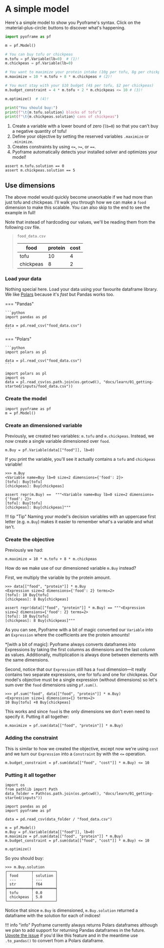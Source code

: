# A simple model

Here's a simple model to show you Pyoframe's syntax. Click on the :material-plus-circle: buttons to discover what's happening.

```python
import pyoframe as pf

m = pf.Model()

# You can buy tofu or chickpeas
m.tofu = pf.Variable(lb=0)  # (1)!
m.chickpeas = pf.Variable(lb=0)

# You want to maximize your protein intake (10g per tofu, 8g per chickpeas)
m.maximize = 10 * m.tofu + 8 * m.chickpeas # (2)!

# You must stay with your $10 budget (4$ per tofu, $2 per chickpeas)
m.budget_constraint = 4 * m.tofu + 2 * m.chickpeas <= 10 # (3)!

m.optimize()  # (4)!

print("You should buy:")
print(f"\t{m.tofu.solution} blocks of tofu")
print(f"\t{m.chickpeas.solution} cans of chickpeas")
```

1. Create a variable with a lower bound of zero (`lb=0`) so that you can't buy a negative quantity of tofu!
2. Define your objective by setting the reserved variables `.maximize` or `.minimize`.
3. Creates constraints by using `<=`, `>=`, or `==`.
4. Pyoframe automatically detects your installed solver and optimizes your model!

```{.python continuation hide}
assert m.tofu.solution == 0
assert m.chickpeas.solution == 5
```

## Use dimensions

The above model would quickly become unworkable if we had more than just tofu and chickpeas. I'll walk you through how we can make a `food` dimension to make this scalable. You can also skip to the end to see the example in full!

Note that instead of hardcoding our values, we'll be reading them from the following csv file.

> `food_data.csv`
>
> |food|protein|cost|
> |--|--|--|
> |tofu|10|4|
> |chickpeas|8|2|

### Load your data

Nothing special here. Load your data using your favourite dataframe library. We like [Polars](https://pola.rs/) because it's _fast_ but Pandas works too.

=== "Pandas"

    ```python
    import pandas as pd

    data = pd.read_csv("food_data.csv")
    ```

=== "Polars"

    ```python
    import polars as pl

    data = pl.read_csv("food_data.csv")
    ```

```{.python continuation hide}
import polars as pl
import os
data = pl.read_csv(os.path.join(os.getcwd(), "docs/learn/01_getting-started/inputs/food_data.csv"))
```

### Create the model

```{.python continuation}
import pyoframe as pf
m = pf.Model()
```

### Create an dimensioned variable
Previously, we created two variables: `m.tofu` and `m.chickpeas`. Instead, we now create a single variable dimensioned over `food`.

```{.python continuation}
m.Buy = pf.Variable(data[["food"]], lb=0)
```

If you print the variable, you'll see it actually contains a `tofu` and `chickpeas` variable!

```pycon
>>> m.Buy
<Variable name=Buy lb=0 size=2 dimensions={'food': 2}>
[tofu]: Buy[tofu]
[chickpeas]: Buy[chickpeas]
```

```{.python hide continuation}
assert repr(m.Buy) ==  """<Variable name=Buy lb=0 size=2 dimensions={'food': 2}>
[tofu]: Buy[tofu]
[chickpeas]: Buy[chickpeas]"""
```

!!! tip "Tip"
    Naming your model's decision variables with an uppercase first letter (e.g. `m.Buy`) makes it easier to remember what's a variable and what isn't.

### Create the objective

Previously we had:
```{.python notest}
m.maximize = 10 * m.tofu + 8 * m.chickpeas
```

How do we make use of our dimensioned variable `m.Buy` instead?

First, we multiply the variable by the protein amount.

```pycon
>>> data[["food", "protein"]] * m.Buy
<Expression size=2 dimensions={'food': 2} terms=2>
[tofu]: 10 Buy[tofu]
[chickpeas]: 8 Buy[chickpeas]
```

```{.python continuation hide}
assert repr(data[["food", "protein"]] * m.Buy) == """<Expression size=2 dimensions={'food': 2} terms=2>
[tofu]: 10 Buy[tofu]
[chickpeas]: 8 Buy[chickpeas]"""
```

As you can see, Pyoframe with a bit of magic converted our `Variable` into an `Expression` where the coefficients are the protein amounts!

*[with a bit of magic]:
    Pyoframe always converts dataframes into Expressions by taking the first columns as dimensions and the last column as values. Additionally, multiplication is always done between elements with the same dimensions.

Second, notice that our `Expression` still has a `food` dimension—it really contains two separate expressions, one for tofu and one for chickpeas. Our model's objective must be a single expression (without dimensions) so let's sum over the `food` dimensions using `pf.sum()`.

```pycon
>>> pf.sum("food", data[["food", "protein"]] * m.Buy)
<Expression size=1 dimensions={} terms=2>
10 Buy[tofu] +8 Buy[chickpeas]
```

This works and since `food` is the only dimensions we don't even need to specify it. Putting it all together:

```{.python continuation}
m.maximize = pf.sum(data[["food", "protein"]] * m.Buy)
```

### Adding the constraint

This is similar to how we created the objective, except now we're using `cost` and we turn our `Expression` into a `Constraint` by with the `<=` operation.

```{.python continuation}
m.budget_constraint = pf.sum(data[["food", "cost"]] * m.Buy) <= 10
```

### Putting it all together

```{.python hide}
import os
from pathlib import Path
data_folder = Path(os.path.join(os.getcwd(), "docs/learn/01_getting-started/inputs"))
```

```{.python continuation}
import pandas as pd
import pyoframe as pf

data = pd.read_csv(data_folder / "food_data.csv")

m = pf.Model()
m.Buy = pf.Variable(data[["food"]], lb=0)
m.maximize = pf.sum(data[["food", "protein"]] * m.Buy)
m.budget_constraint = pf.sum(data[["food", "cost"]] * m.Buy) <= 10

m.optimize()
```

So you should buy:
```pycon
>>> m.Buy.solution
┌───────────┬──────────┐
│ food      ┆ solution │
│ ---       ┆ ---      │
│ str       ┆ f64      │
╞═══════════╪══════════╡
│ tofu      ┆ 0.0      │
│ chickpeas ┆ 5.0      │
└───────────┴──────────┘
```
Notice that since `m.Buy` is dimensioned, `m.Buy.solution` returned a dataframe with the solution for each of indices!

!!! info "info"
    Pyoframe currently always returns Polars dataframes although we plan to add support for returning Pandas dataframes in the future. [Upvote the issue](https://github.com/Bravos-Power/pyoframe/issues/47) if you'd like this feature and in the meantime use `.to_pandas()` to convert from a Polars dataframe.
